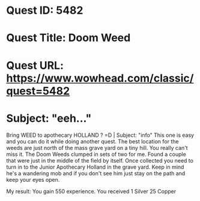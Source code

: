# Quest ID: 5482
# Quest Title: Doom Weed
# Quest URL: https://www.wowhead.com/classic/quest=5482
# Subject: "eeh..."
Bring WEED to apothecary HOLLAND ? =D | Subject: "info"
This one is easy and you can do it while doing another quest. The best location for the weeds are just north of the mass grave yard on a tiny hill. You really can't miss it. The Doom Weeds clumped in sets of two for me. Found a couple that were just in the middle of the field by itself. Once collected you need to turn in to the Junior Apothecary Holland in the grave yard. Keep in mind he's a wandering mob and if you don't see him just stay on the path and keep your eyes open.

My result:
You gain 550 experience.
You received 1 Silver 25 Copper